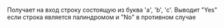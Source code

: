 Получает на вход строку состоящую из буква 'a', 'b', 'c'. Выводит "Yes" если строка является палиндромом и "No" в противном случае